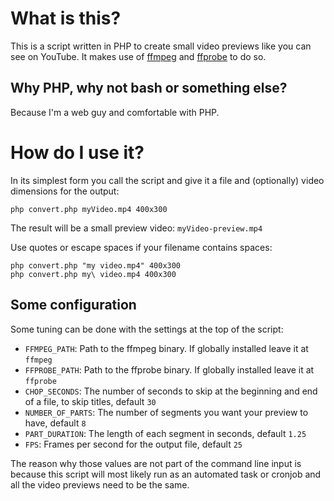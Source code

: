 # What is this?
This is a script written in PHP to create small video previews like you can see on YouTube. It makes use of [ffmpeg](https://ffmpeg.org/) and [ffprobe](https://ffmpeg.org/ffprobe.html) to do so.

## Why PHP, why not bash or something else?
Because I'm a web guy and comfortable with PHP.

# How do I use it?
In its simplest form you call the script and give it a file and (optionally) video dimensions for the output:
```
php convert.php myVideo.mp4 400x300
```
The result will be a small preview video: `myVideo-preview.mp4`

Use quotes or escape spaces if your filename contains spaces:
```
php convert.php "my video.mp4" 400x300
php convert.php my\ video.mp4 400x300
```
## Some configuration
Some tuning can be done with the settings at the top of the script:

* `FFMPEG_PATH`: Path to the ffmpeg binary. If globally installed leave it at `ffmpeg`
* `FFPROBE_PATH`: Path to the ffprobe binary. If globally installed leave it at `ffprobe`
* `CHOP_SECONDS`: The number of seconds to skip at the beginning and end of a file, to skip titles, default `30`
* `NUMBER_OF_PARTS`: The number of segments you want your preview to have, default `8`
* `PART_DURATION`: The length of each segment in seconds, default `1.25`
* `FPS`: Frames per second for the output file, default `25`

The reason why those values are not part of the command line input is because this script will most likely run as an automated task or cronjob and all the video previews need to be the same.

